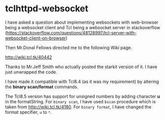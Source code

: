 # tclhttpd-websocket


I have asked a question about implementing websockets with web-browser being a websocket client and 
Tcl being a websocket server in stackoverflow (https://stackoverflow.com/questions/48128997/tcl-server-with-websocket-client-on-browser)


Then Mr.Donal Fellows directed me to the following Wiki page.

http://wiki.tcl.tk/40442

Thanks to Mr.Jeff Smith who actually posted the starkit version of it. I have just unwrapped the code.

I have made it compatible with Tcl8.4 (as it was my requirement) by altering the **binary scan/format** commands.

The Tcl8.5 version has support for unsigned numbers by adding character **u** in the formatString. 
For ```binary scan```, I have used `bscan` procedure which is taken from http://wiki.tcl.tk/4180. 
For ```binary format```, I have changed the format specifier, ```u``` to ```*```. 

